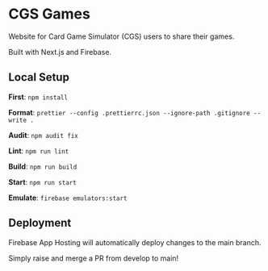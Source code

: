 # CGS Games

Website for Card Game Simulator (CGS) users to share their games.

Built with Next.js and Firebase.

## Local Setup

**First**: `npm install`

**Format**: `prettier --config .prettierrc.json --ignore-path .gitignore --write .`

**Audit**: `npm audit fix`

**Lint**: `npm run lint`

**Build**: `npm run build`

**Start**: `npm run start`

**Emulate**: `firebase emulators:start`

## Deployment

Firebase App Hosting will automatically deploy changes to the main branch.

Simply raise and merge a PR from develop to main!
